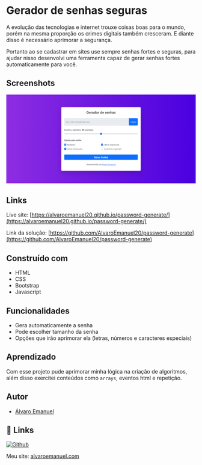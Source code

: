 
# Gerador de senhas seguras

A evolução das tecnologias e internet trouxe coisas boas para o mundo, porém na mesma proporção os crimes digitais também cresceram. E diante disso é necessário aprimorar a segurança.

Portanto ao se cadastrar em sites use sempre senhas fortes e seguras, para ajudar nisso desenvolvi uma ferramenta capaz de gerar senhas fortes automaticamente para você.

## Screenshots

![Desktop](./images/photo.png)


## Links

Live site: [https://alvaroemanuel20.github.io/password-generate/](https://alvaroemanuel20.github.io/password-generate/)

Link da solução: [https://github.com/AlvaroEmanuel20/password-generate](https://github.com/AlvaroEmanuel20/password-generate)
## Construído com

- HTML
- CSS
- Bootstrap
- Javascript


## Funcionalidades

- Gera automaticamente a senha
- Pode escolher tamanho da senha
- Opções que irão aprimorar ela (letras, números e caracteres especiais)


## Aprendizado

Com esse projeto pude aprimorar minha lógica na criação de algoritmos, além disso exercitei conteúdos como `arrays`, eventos html e repetição.
## Autor

- [Álvaro Emanuel](https://www.github.com/AlvaroEmanuel20)


## 🔗 Links
[![Github](https://img.shields.io/badge/my_portfolio-000?style=for-the-badge&logo=ko-fi&logoColor=white)](https://github.com/AlvaroEmanuel20)

Meu site: [alvaroemanuel.com](https://alvaroemanuel.com)
